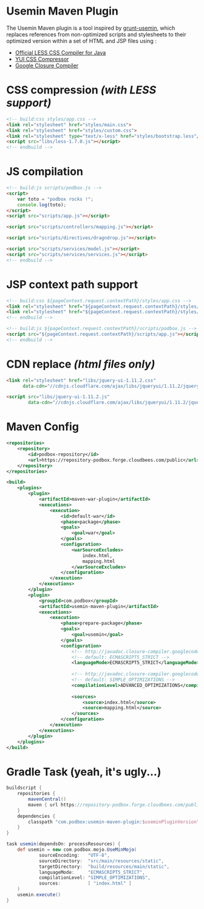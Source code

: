 # Usemin Maven Plugin
The Usemin Maven plugin is a tool inspired by [grunt-usemin](https://github.com/yeoman/grunt-usemin),
which replaces references from non-optimized scripts and stylesheets to their optimized version within a set of HTML and JSP files using :

* [Official LESS CSS Compiler for Java](https://github.com/marceloverdijk/lesscss-java)
* [YUI CSS Compressor](https://github.com/yui/yuicompressor)
* [Google Closure Compiler](https://github.com/google/closure-compiler)


# CSS compression _(with LESS support)_
```html
<!-- build:css styles/app.css -->
<link rel="stylesheet" href="styles/main.css">
<link rel="stylesheet" href="styles/custom.css">
<link rel="stylesheet" type="text/x-less" href="styles/bootstrap.less"/>
<script src="libs/less-1.7.0.js"></script>
<!-- endbuild -->
```

# JS compilation
```html
<!-- build:js scripts/podbox.js -->
<script>
    var toto = "podbox rocks !";
    console.log(toto);
</script>
<script src="scripts/app.js"></script>

<script src="scripts/controllers/mapping.js"></script>

<script src="scripts/directives/dragndrop.js"></script>

<script src="scripts/services/model.js"></script>
<script src="scripts/services/services.js"></script>
<!-- endbuild -->
```

# JSP context path support
```html
<!-- build:css ${pageContext.request.contextPath}/styles/app.css -->
<link rel="stylesheet" href="${pageContext.request.contextPath}/styles/main.css">
<link rel="stylesheet" href="${pageContext.request.contextPath}/styles/custom.css">
<!-- endbuild -->

<!-- build:js ${pageContext.request.contextPath}/scripts/podbox.js -->
<script src="${pageContext.request.contextPath}/scripts/app.js"></script>
<!-- endbuild -->
```

# CDN replace _(html files only)_
```html
<link rel="stylesheet" href="libs/jquery-ui-1.11.2.css"
      data-cdn="//cdnjs.cloudflare.com/ajax/libs/jqueryui/1.11.2/jquery-ui.min.css">

<script src="libs/jquery-ui-1.11.2.js"
        data-cdn="//cdnjs.cloudflare.com/ajax/libs/jqueryui/1.11.2/jquery-ui.min.js"></script>
```

# Maven Config
```xml
<repositories>
    <repository>
        <id>podbox-repository</id>
        <url>https://repository-podbox.forge.cloudbees.com/public</url>
    </repository>
</repositories>

<build>
    <plugins>
        <plugin>
            <artifactId>maven-war-plugin</artifactId>
            <executions>
                <execution>
                    <id>default-war</id>
                    <phase>package</phase>
                    <goals>
                        <goal>war</goal>
                    </goals>
                    <configuration>
                        <warSourceExcludes>
                            index.html,
                            mapping.html
                        </warSourceExcludes>
                    </configuration>
                </execution>
            </executions>
        </plugin>
        <plugin>
            <groupId>com.podbox</groupId>
            <artifactId>usemin-maven-plugin</artifactId>
            <executions>
                <execution>
                    <phase>prepare-package</phase>
                    <goals>
                        <goal>usemin</goal>
                    </goals>
                    <configuration>
                        <!-- http://javadoc.closure-compiler.googlecode.com/git/com/google/javascript/jscomp/CompilerOptions.LanguageMode.html -->
                        <!-- default: ECMASCRIPT5_STRICT -->
                        <languageMode>ECMASCRIPT5_STRICT</languageMode>
                        
                        <!-- http://javadoc.closure-compiler.googlecode.com/git/com/google/javascript/jscomp/CompilationLevel.html -->
                        <!-- default: SIMPLE_OPTIMIZATIONS -->
                        <compilationLevel>ADVANCED_OPTIMIZATIONS</compilationLevel>
                        
                        <sources>
                            <source>index.html</source>
                            <source>mapping.html</source>
                        </sources>
                    </configuration>
                </execution>
            </executions>
        </plugin>
    </plugins>
</build>
```

# Gradle Task (yeah, it's ugly...)
```groovy
buildscript {
    repositories {
        mavenCentral()
        maven { url https://repository-podbox.forge.cloudbees.com/public }
    }
    dependencies {
        classpath "com.podbox:usemin-maven-plugin:$useminPluginVersion"
    }
}

task usemin(dependsOn: processResources) {
    def usemin = new com.podbox.mojo.UseMinMojo(
            sourceEncoding:   "UTF-8",
            sourceDirectory:  "src/main/resources/static",
            targetDirectory:  "build/resources/main/static",
            languageMode:     "ECMASCRIPT5_STRICT",
            compilationLevel: "SIMPLE_OPTIMIZATIONS",
            sources:          [ "index.html" ]
    )
    usemin.execute()
}
```
